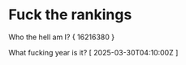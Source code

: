 # Fuck the rankings

Who the hell am I?
{ 16216380 }

What fucking year is it?
[ 2025-03-30T04:10:00Z ]
